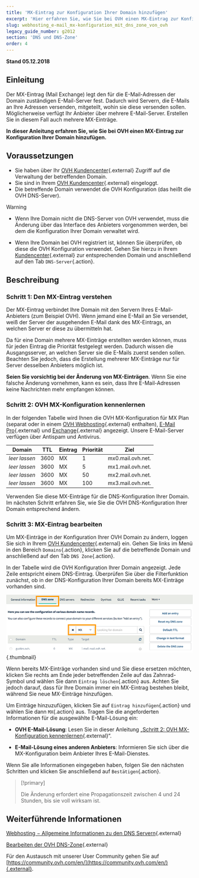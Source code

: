 ```yaml
---
title: 'MX-Eintrag zur Konfiguration Ihrer Domain hinzufügen'
excerpt: 'Hier erfahren Sie, wie Sie bei OVH einen MX-Eintrag zur Konfiguration Ihrer Domain hinzufügen.'
slug: webhosting_e-mail_mx-konfiguration_mit_dns_zone_von_ovh
legacy_guide_number: g2012
section: 'DNS und DNS-Zone'
order: 4
---
```


**Stand 05.12.2018**

## Einleitung

Der MX-Eintrag (Mail Exchange) legt den für die E-Mail-Adressen der Domain zuständigen E-Mail-Server fest. Dadurch wird Servern, die E-Mails an Ihre Adressen versenden, mitgeteilt, wohin sie diese versenden sollen. Möglicherweise verfügt Ihr Anbieter über mehrere E-Mail-Server. Erstellen Sie in diesem Fall auch mehrere MX-Einträge.

**In dieser Anleitung erfahren Sie, wie Sie bei OVH einen MX-Eintrag zur Konfiguration Ihrer Domain hinzufügen.**

## Voraussetzungen

- Sie haben über Ihr [OVH Kundencenter](https://www.ovh.com/auth/?action=gotomanager){.external} Zugriff auf die Verwaltung der betreffenden Domain.
- Sie sind in Ihrem [OVH Kundencenter](https://www.ovh.com/auth/?action=gotomanager){.external} eingeloggt.
- Die betreffende Domain verwendet die OVH Konfiguration (das heißt die OVH DNS-Server).

> [!warning]
>
> - Wenn Ihre Domain nicht die DNS-Server von OVH verwendet, muss die Änderung über das Interface des Anbieters vorgenommen werden, bei dem die Konfiguration Ihrer Domain verwaltet wird.
>
> - Wenn Ihre Domain bei OVH registriert ist, können Sie überprüfen, ob diese die OVH Konfiguration verwendet. Gehen Sie hierzu in Ihrem [Kundencenter](https://www.ovh.com/auth/?action=gotomanager){.external} zur entsprechenden Domain und anschließend auf den Tab `DNS-Server`{.action}.
>

## Beschreibung

### Schritt 1: Den MX-Eintrag verstehen

Der MX-Eintrag verbindet Ihre Domain mit den Servern Ihres E-Mail-Anbieters (zum Beispiel OVH). Wenn jemand eine E-Mail an Sie versendet, weiß der Server der ausgehenden E-Mail dank des MX-Eintrags, an welchen Server er diese zu übermitteln hat.

Da für eine Domain mehrere MX-Einträge erstellten werden können, muss für jeden Eintrag die Priorität festgelegt werden. Dadurch wissen die Ausgangsserver, an welchen Server sie die E-Mails zuerst senden sollen. Beachten Sie jedoch, dass die Erstellung mehrerer MX-Einträge nur für Server desselben Anbieters möglich ist.

**Seien Sie vorsichtig bei der Änderung von MX-Einträgen**. Wenn Sie eine falsche Änderung vornehmen, kann es sein, dass Ihre E-Mail-Adressen keine Nachrichten mehr empfangen können. 

### Schritt 2: OVH MX-Konfiguration kennenlernen

In der folgenden Tabelle wird Ihnen die OVH MX-Konfiguration für MX Plan (separat oder in einem [OVH Webhosting](https://www.ovh.de/hosting/){.external} enthalten), [E-Mail Pro](https://www.ovh.de/emails/email-pro/){.external} und [Exchange](https://www.ovh.de/emails/){.external} angezeigt. Unsere E-Mail-Server verfügen über Antispam und Antivirus.

|Domain|TTL|Eintrag|Priorität|Ziel|
|---|---|---|---|---|
|*leer lassen*|3600|MX|1|mx0.mail.ovh.net.|
|*leer lassen*|3600|MX|5|mx1.mail.ovh.net.|
|*leer lassen*|3600|MX|50|mx2.mail.ovh.net.|
|*leer lassen*|3600|MX|100|mx3.mail.ovh.net.|

Verwenden Sie diese MX-Einträge für die DNS-Konfiguration Ihrer Domain. Im nächsten Schritt erfahren Sie, wie Sie die OVH DNS-Konfiguration Ihrer Domain entsprechend ändern.

### Schritt 3: MX-Eintrag bearbeiten

Um MX-Einträge in der Konfiguration Ihrer OVH Domain zu ändern, loggen Sie sich in Ihrem [OVH Kundencenter](https://www.ovh.com/auth/?action=gotomanager){.external} ein. Gehen Sie links im Menü in den Bereich `Domains`{.action}, klicken Sie auf die betreffende Domain und anschließend auf den Tab `DNS Zone`{.action}.

In der Tabelle wird die OVH Konfiguration Ihrer Domain angezeigt. Jede Zeile entspricht einem DNS-Eintrag. Überprüfen Sie über die Filterfunktion zunächst, ob in der DNS-Konfiguration Ihrer Domain bereits MX-Einträge vorhanden sind.

![dnsmxrecord](images/mx-records-dns-zone.png){.thumbnail}

Wenn bereits MX-Einträge vorhanden sind und Sie diese ersetzen möchten, klicken Sie rechts am Ende jeder betreffenden Zeile auf das Zahnrad-Symbol und wählen Sie dann `Eintrag löschen`{.action} aus. Achten Sie jedoch darauf, dass für Ihre Domain immer ein MX-Eintrag bestehen bleibt, während Sie neue MX-Einträge hinzufügen.

Um Einträge hinzuzufügen, klicken Sie auf `Eintrag hinzufügen`{.action} und wählen Sie dann `MX`{.action} aus. Tragen Sie die angeforderten Informationen für die ausgewählte E-Mail-Lösung ein:

- **OVH E-Mail-Lösung**: Lesen Sie in dieser Anleitung „[Schritt 2: OVH MX-Konfiguration kennenlernen](https://docs.ovh.com/de/domains/webhosting_e-mail_mx-konfiguration_mit_dns_zone_von_ovh/#schritt-2-ovh-mx-konfiguration-kennenlernen){.external}“.

- **E-Mail-Lösung eines anderen Anbieters**: Informieren Sie sich über die MX-Konfiguration beim Anbieter Ihres E-Mail-Dienstes.

Wenn Sie alle Informationen eingegeben haben, folgen Sie den nächsten Schritten und klicken Sie anschließend auf `Bestätigen`{.action}.

> [!primary]
>
> Die Änderung erfordert eine Propagationszeit zwischen 4 und 24 Stunden, bis sie voll wirksam ist.
>

## Weiterführende Informationen

[Webhosting − Allgemeine Informationen zu den DNS Servern](https://docs.ovh.com/de/domains/webhosting_allgemeine_informationen_zu_den_dns_servern/){.external}

[Bearbeiten der OVH DNS-Zone](https://docs.ovh.com/de/domains/webhosting_bearbeiten_der_dns_zone/){.external}

Für den Austausch mit unserer User Community gehen Sie auf [https://community.ovh.com/en/](https://community.ovh.com/en/){.external}.